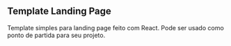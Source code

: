 ## Template Landing Page

Template simples para landing page feito com React. Pode ser usado como ponto de partida para seu projeto.